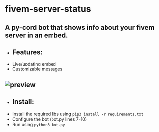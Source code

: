 # fivem-server-status
A py-cord bot that shows info about your fivem server in an embed.
---
- ## Features:
- Live/updating embed
- Customizable messages


![preview](https://i.imgur.com/5RD07zd.png)
---
- ##  Install:
- Install the required libs using ```pip3 install -r requirements.txt```
- Configure the bot (bot.py lines 7-10)
- Run using ```python3 bot.py```